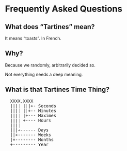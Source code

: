 
Frequently Asked Questions
==========================

What does “Tartines” mean?
--------------------------

It means “toasts”. In French.

Why?
----

Because we randomly, arbitrarily decided so.

Not everything needs a deep meaning.

What is that Tartines Time Thing?
---------------------------------


<pre>
  XXXX.XXXX
  |||| |||+- Seconds
  |||| ||+-- Minutes
  |||| |+--- Maximes
  |||| +---- Hours
  ||||
  |||+------ Days
  ||+------- Weeks
  |+-------- Months
  +--------- Year
</pre>

